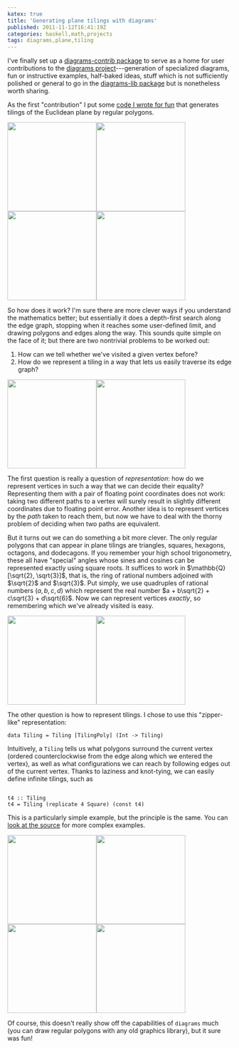 ```yaml
---
katex: true
title: 'Generating plane tilings with diagrams'
published: 2011-11-12T16:41:19Z
categories: haskell,math,projects
tags: diagrams,plane,tiling
---
```


I've finally set up a <a href="https://patch-tag.com/r/byorgey/diagrams-contrib/home">diagrams-contrib package</a> to serve as a home for user contributions to the <a href="http://projects.haskell.org/diagrams">diagrams project</a>---generation of specialized diagrams, fun or instructive examples, half-baked ideas, stuff which is not sufficiently polished or general to go in the <a href="http://hackage.haskell.org/package/diagrams-lib">diagrams-lib package</a> but is nonetheless worth sharing.

As the first "contribution" I put some <a href="https://patch-tag.com/r/byorgey/diagrams-contrib/snapshot/current/content/pretty/src/Diagrams/TwoD/Tilings.hs">code I wrote for fun</a> that generates tilings of the Euclidean plane by regular polygons.

<a href="http://byorgey.files.wordpress.com/2011/11/t3.png"><img src="http://byorgey.files.wordpress.com/2011/11/t3.png" alt="" title="t3" width="200" height="200" class="size-full wp-image-699" /></a><a href="http://byorgey.files.wordpress.com/2011/11/t4.png"><img src="http://byorgey.files.wordpress.com/2011/11/t4.png" alt="" title="t4" width="200" height="200" class="size-full wp-image-700" /></a><a href="http://byorgey.files.wordpress.com/2011/11/t33434.png"><img src="http://byorgey.files.wordpress.com/2011/11/t33434.png" alt="" title="t33434" width="200" height="200" class="size-full wp-image-710" /></a><a href="http://byorgey.files.wordpress.com/2011/11/t3636.png"><img src="http://byorgey.files.wordpress.com/2011/11/t3636.png" alt="" title="t3636" width="200" height="200" class="size-full wp-image-704" /></a>

<p>So how does it work?  I'm sure there are more clever ways if you understand the mathematics better; but essentially it does a depth-first search along the edge graph, stopping when it reaches some user-defined limit, and drawing polygons and edges along the way.  This sounds quite simple on the face of it; but there are two nontrivial problems to be worked out:</p>

<ol>
	<li>How can we tell whether we've visited a given vertex before?</li>
	<li>How do we represent a tiling in a way that lets us easily traverse its edge graph?</li>
</ol>

<a href="http://byorgey.files.wordpress.com/2011/11/t33344.png"><img src="http://byorgey.files.wordpress.com/2011/11/t33344.png" alt="" title="t33344" width="200" height="200" class="size-full wp-image-709" /></a><a href="http://byorgey.files.wordpress.com/2011/11/t488.png"><img src="http://byorgey.files.wordpress.com/2011/11/t488.png" alt="" title="t488" width="200" height="200" class="size-full wp-image-702" /></a>

The first question is really a question of <i>representation</i>: how do we represent vertices in such a way that we can decide their equality?  Representing them with a pair of floating point coordinates does not work: taking two different paths to a vertex will surely result in slightly different coordinates due to floating point error. Another idea is to represent vertices by the <i>path</i> taken to reach them, but now we have to deal with the thorny problem of deciding when two paths are equivalent.

But it turns out we can do something a bit more clever. The only regular polygons that can appear in plane tilings are triangles, squares, hexagons, octagons, and dodecagons.  If you remember your high school trigonometry, these all have "special" angles whose sines and cosines can be represented exactly using square roots.  It suffices to work in $\mathbb{Q}[\sqrt{2}, \sqrt{3}]$, that is, the ring of rational numbers adjoined with $\sqrt{2}$ and $\sqrt{3}$.  Put simply, we use quadruples of rational numbers $(a,b,c,d)$ which represent the real number $a + b\sqrt{2} + c\sqrt{3} + d\sqrt{6}$.  Now we can represent vertices <i>exactly</i>, so remembering which we've already visited is easy.

<a href="http://byorgey.files.wordpress.com/2011/11/t33336r.png"><img src="http://byorgey.files.wordpress.com/2011/11/t33336r.png" alt="" title="t33336R" width="200" height="200" class="alignnone size-full wp-image-708" /></a><a href="http://byorgey.files.wordpress.com/2011/11/t33336l.png"><img src="http://byorgey.files.wordpress.com/2011/11/t33336l.png" alt="" title="t33336L" width="200" height="200" class="alignnone size-full wp-image-707" /></a>

The other question is how to represent tilings.  I chose to use this "zipper-like" representation:

<pre><code>data Tiling = Tiling [TilingPoly] (Int -&gt; Tiling)</code></pre>

Intuitively, a <code>Tiling</code> tells us what polygons surround the current vertex (ordered counterclockwise from the edge along which we entered the vertex), as well as what configurations we can reach by following edges out of the current vertex.  Thanks to laziness and knot-tying, we can easily define infinite tilings, such as

<pre><code>
t4 :: Tiling
t4 = Tiling (replicate 4 Square) (const t4)
</code></pre>

This is a particularly simple example, but the principle is the same.  You can <a href="https://patch-tag.com/r/byorgey/diagrams-contrib/snapshot/current/content/pretty/src/Diagrams/TwoD/Tilings.hs">look at the source</a> for more complex examples.

<a href="http://byorgey.files.wordpress.com/2011/11/t31212.png"><img src="http://byorgey.files.wordpress.com/2011/11/t31212.png" alt="" title="t31212" width="200" height="200" class="alignnone size-full wp-image-706" /></a><a href="http://byorgey.files.wordpress.com/2011/11/t4612.png"><img src="http://byorgey.files.wordpress.com/2011/11/t4612.png" alt="" title="t4612" width="200" height="200" class="alignnone size-full wp-image-705" /></a><a href="http://byorgey.files.wordpress.com/2011/11/t3464.png"><img src="http://byorgey.files.wordpress.com/2011/11/t3464.png" alt="" title="t3464" width="200" height="200" class="alignnone size-full wp-image-703" /></a><a href="http://byorgey.files.wordpress.com/2011/11/t6.png"><img src="http://byorgey.files.wordpress.com/2011/11/t6.png" alt="" title="t6" width="200" height="200" class="alignnone size-full wp-image-701" /></a>

Of course, this doesn't really show off the capabilities of <code>diagrams</code> much (you can draw regular polygons with any old graphics library), but it sure was fun!




